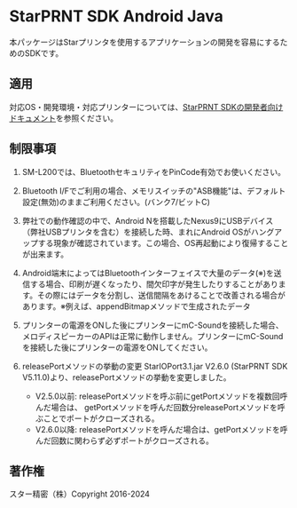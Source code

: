 
# StarPRNT SDK Android Java

本パッケージはStarプリンタを使用するアプリケーションの開発を容易にするためのSDKです。

## 適用

対応OS・開発環境・対応プリンターについては、[StarPRNT SDKの開発者向けドキュメント](https://www.star-m.jp/starprntsdk-oml-android.html)を参照ください。

## 制限事項

1. SM-L200では、BluetoothセキュリティをPinCode有効でお使いください。

2. Bluetooth I/Fでご利用の場合、メモリスイッチの"ASB機能"は、デフォルト設定(無効)のままご利用ください。(バンク7/ビットC)

3. 弊社での動作確認の中で、Android Nを搭載したNexus9にUSBデバイス（弊社USBプリンタを含む）を接続した時、まれにAndroid OSがハングアップする現象が確認されています。この場合、OS再起動により復帰することが出来ます。

4. Android端末によってはBluetoothインターフェイスで大量のデータ(※)を送信する場合、印刷が遅くなったり、間欠印字が発生したりすることがあります。その際にはデータを分割し、送信間隔をあけることで改善される場合があります。※例えば、appendBitmapメソッドで生成されたデータ

5. プリンターの電源をONした後にプリンターにmC-Soundを接続した場合、メロディスピーカーのAPIは正常に動作しません。プリンターにmC-Soundを接続した後にプリンターの電源をONしてください。

6. releasePortメソッドの挙動の変更
StarIOPort3.1.jar V2.6.0 (StarPRNT SDK V5.11.0)より、releasePortメソッドの挙動を変更しました。

   - V2.5.0以前:
      releasePortメソッドを呼ぶ前にgetPortメソッドを複数回呼んだ場合は、
      getPortメソッドを呼んだ回数分releasePortメソッドを呼ぶことでポートがクローズされる。
   - V2.6.0以降:
      releasePortメソッドを呼んだ場合は、getPortメソッドを呼んだ回数に関わらず必ずポートがクローズされる。

## 著作権

スター精密（株）Copyright 2016-2024
